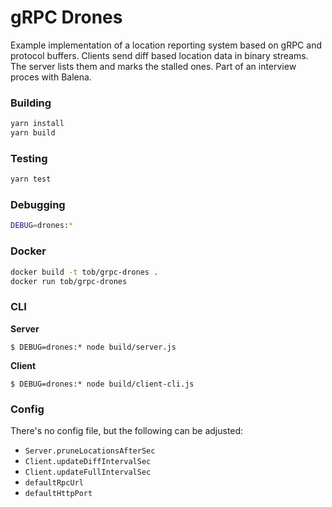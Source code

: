 # gRPC Drones

Example implementation of a location reporting system based on gRPC and
protocol buffers. Clients send diff based location data in binary streams.
The server lists them and marks the stalled ones. Part of an interview proces with Balena.

### Building

```bash
yarn install
yarn build
```

### Testing

```bash
yarn test
```

### Debugging

```bash
DEBUG=drones:*
```

### Docker

```bash
docker build -t tob/grpc-drones .
docker run tob/grpc-drones
```

### CLI

**Server**

`$ DEBUG=drones:* node build/server.js`

**Client**

`$ DEBUG=drones:* node build/client-cli.js`


### Config

There's no config file, but the following can be adjusted:

- `Server.pruneLocationsAfterSec`
- `Client.updateDiffIntervalSec`
- `Client.updateFullIntervalSec`
- `defaultRpcUrl`
- `defaultHttpPort`
